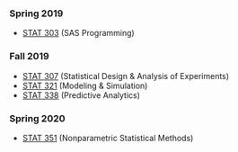 ### Spring 2019
- [STAT 303](https://www.luc.edu/math/academics/courses/stat303) (SAS Programming)
### Fall 2019
- [STAT 307](https://www.luc.edu/math/academics/courses/stat307) (Statistical Design & Analysis of Experiments)
- [STAT 321](https://www.luc.edu/math/academics/courses/stat321) (Modeling & Simulation)
- [STAT 338](https://www.luc.edu/math/academics/courses/undergradstat/stat338predictiveanalytics) (Predictive Analytics)
### Spring 2020
- [STAT 351](https://www.luc.edu/math/academics/courses/undergradstat/stat351nonparametricstatisticalmethods) (Nonparametric Statistical Methods)
